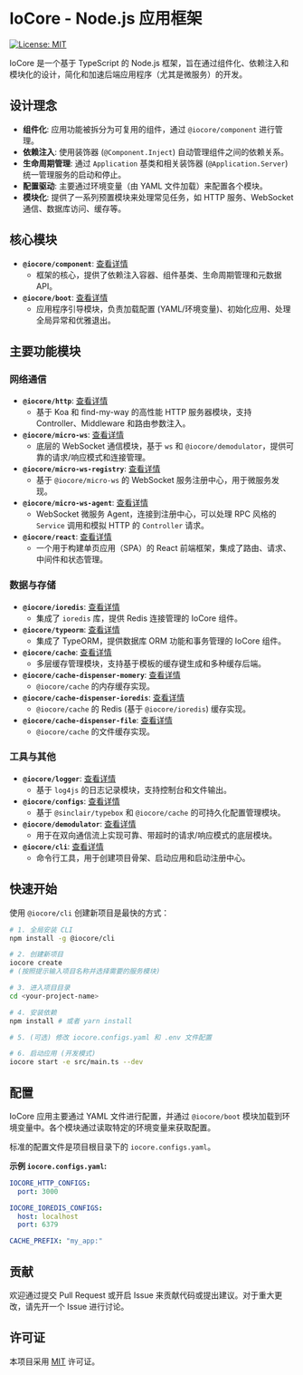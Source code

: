 # IoCore - Node.js 应用框架

[![License: MIT](https://img.shields.io/badge/License-MIT-yellow.svg)](https://opensource.org/licenses/MIT)

IoCore 是一个基于 TypeScript 的 Node.js 框架，旨在通过组件化、依赖注入和模块化的设计，简化和加速后端应用程序（尤其是微服务）的开发。

## 设计理念

*   **组件化**: 应用功能被拆分为可复用的组件，通过 `@iocore/component` 进行管理。
*   **依赖注入**: 使用装饰器 (`@Component.Inject`) 自动管理组件之间的依赖关系。
*   **生命周期管理**: 通过 `Application` 基类和相关装饰器 (`@Application.Server`) 统一管理服务的启动和停止。
*   **配置驱动**: 主要通过环境变量（由 YAML 文件加载）来配置各个模块。
*   **模块化**: 提供了一系列预置模块来处理常见任务，如 HTTP 服务、WebSocket 通信、数据库访问、缓存等。

## 核心模块

*   **`@iocore/component`**: [查看详情](./packages/component/README.md)
    *   框架的核心，提供了依赖注入容器、组件基类、生命周期管理和元数据 API。
*   **`@iocore/boot`**: [查看详情](./packages/boot/README.md)
    *   应用程序引导模块，负责加载配置 (YAML/环境变量)、初始化应用、处理全局异常和优雅退出。

## 主要功能模块

### 网络通信

*   **`@iocore/http`**: [查看详情](./packages/http/README.md)
    *   基于 Koa 和 find-my-way 的高性能 HTTP 服务器模块，支持 Controller、Middleware 和路由参数注入。
*   **`@iocore/micro-ws`**: [查看详情](./packages/micro-ws/README.md)
    *   底层的 WebSocket 通信模块，基于 `ws` 和 `@iocore/demodulator`，提供可靠的请求/响应模式和连接管理。
*   **`@iocore/micro-ws-registry`**: [查看详情](./packages/micro-ws-registry/README.md)
    *   基于 `@iocore/micro-ws` 的 WebSocket 服务注册中心，用于微服务发现。
*   **`@iocore/micro-ws-agent`**: [查看详情](./packages/micro-ws-agent/README.md)
    *   WebSocket 微服务 Agent，连接到注册中心，可以处理 RPC 风格的 `Service` 调用和模拟 HTTP 的 `Controller` 请求。
*   **`@iocore/react`**: [查看详情](./packages/react/README.md)
    *   一个用于构建单页应用（SPA）的 React 前端框架，集成了路由、请求、中间件和状态管理。

### 数据与存储

*   **`@iocore/ioredis`**: [查看详情](./packages/ioredis/README.md)
    *   集成了 `ioredis` 库，提供 Redis 连接管理的 IoCore 组件。
*   **`@iocore/typeorm`**: [查看详情](./packages/typeorm/README.md)
    *   集成了 TypeORM，提供数据库 ORM 功能和事务管理的 IoCore 组件。
*   **`@iocore/cache`**: [查看详情](./packages/cache/README.md)
    *   多层缓存管理模块，支持基于模板的缓存键生成和多种缓存后端。
*   **`@iocore/cache-dispenser-momery`**: [查看详情](./packages/cache-dispenser-momery/README.md)
    *   `@iocore/cache` 的内存缓存实现。
*   **`@iocore/cache-dispenser-ioredis`**: [查看详情](./packages/cache-dispenser-ioredis/README.md)
    *   `@iocore/cache` 的 Redis (基于 `@iocore/ioredis`) 缓存实现。
*   **`@iocore/cache-dispenser-file`**: [查看详情](./packages/cache-dispenser-file/README.md)
    *   `@iocore/cache` 的文件缓存实现。

### 工具与其他

*   **`@iocore/logger`**: [查看详情](./packages/logger/README.md)
    *   基于 `log4js` 的日志记录模块，支持控制台和文件输出。
*   **`@iocore/configs`**: [查看详情](./packages/configs/README.md)
    *   基于 `@sinclair/typebox` 和 `@iocore/cache` 的可持久化配置管理模块。
*   **`@iocore/demodulator`**: [查看详情](./packages/demodulator/README.md)
    *   用于在双向通信流上实现可靠、带超时的请求/响应模式的底层模块。
*   **`@iocore/cli`**: [查看详情](./packages/cli/README.md)
    *   命令行工具，用于创建项目骨架、启动应用和启动注册中心。

## 快速开始

使用 `@iocore/cli` 创建新项目是最快的方式：

```bash
# 1. 全局安装 CLI
npm install -g @iocore/cli

# 2. 创建新项目
iocore create
# (按照提示输入项目名称并选择需要的服务模块)

# 3. 进入项目目录
cd <your-project-name>

# 4. 安装依赖
npm install # 或者 yarn install

# 5. (可选) 修改 iocore.configs.yaml 和 .env 文件配置

# 6. 启动应用 (开发模式)
iocore start -e src/main.ts --dev
```

## 配置

IoCore 应用主要通过 YAML 文件进行配置，并通过 `@iocore/boot` 模块加载到环境变量中。各个模块通过读取特定的环境变量来获取配置。

标准的配置文件是项目根目录下的 `iocore.configs.yaml`。

**示例 `iocore.configs.yaml`:**

```yaml
IOCORE_HTTP_CONFIGS:
  port: 3000

IOCORE_IOREDIS_CONFIGS:
  host: localhost
  port: 6379

CACHE_PREFIX: "my_app:"
```

## 贡献

欢迎通过提交 Pull Request 或开启 Issue 来贡献代码或提出建议。对于重大更改，请先开一个 Issue 进行讨论。

## 许可证

本项目采用 [MIT](LICENSE) 许可证。

